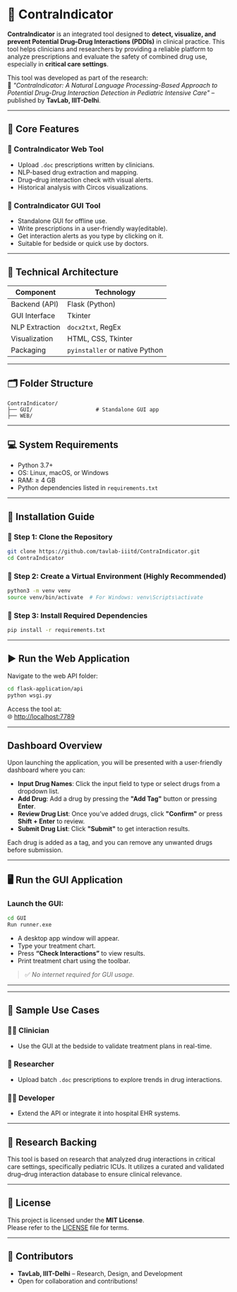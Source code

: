 # 🚨 **ContraIndicator**

**ContraIndicator** is an integrated tool designed to **detect, visualize, and prevent Potential Drug–Drug Interactions (PDDIs)** in clinical practice. This tool helps clinicians and researchers by providing a reliable platform to analyze prescriptions and evaluate the safety of combined drug use, especially in **critical care settings**.

This tool was developed as part of the research:  
📄 *"ContraIndicator: A Natural Language Processing-Based Approach to Potential Drug-Drug Interaction Detection in Pediatric Intensive Care"* – published by **TavLab, IIIT-Delhi**.

---

## 🌟 **Core Features**

### 🔹 ContraIndicator Web Tool
- Upload `.doc` prescriptions written by clinicians.
- NLP-based drug extraction and mapping.
- Drug–drug interaction check with visual alerts.
- Historical analysis with Circos visualizations.

### 🔹 ContraIndicator GUI Tool
- Standalone GUI for offline use.
- Write prescriptions in a user-friendly way(editable).
- Get interaction alerts as you type by clicking on it.
- Suitable for bedside or quick use by doctors.

---

## 🧠 **Technical Architecture**

| Component      | Technology        |
|----------------|------------------|
| Backend (API)  | Flask (Python)    |
| GUI Interface  | Tkinter           |
| NLP Extraction | `docx2txt`, RegEx |
| Visualization  | HTML, CSS, Tkinter |
| Packaging      | `pyinstaller` or native Python |

---

## 🗂️ Folder Structure

```
ContraIndicator/       
├── GUI/                    # Standalone GUI app
├── WEB/
```

---

## 💻 System Requirements

- Python 3.7+
- OS: Linux, macOS, or Windows
- RAM: ≥ 4 GB
- Python dependencies listed in `requirements.txt`

---

## 🧩 Installation Guide

### 🔸 Step 1: Clone the Repository

```bash
git clone https://github.com/tavlab-iiitd/ContraIndicator.git
cd ContraIndicator
```

### 🔸 Step 2: Create a Virtual Environment (Highly Recommended)

```bash
python3 -m venv venv
source venv/bin/activate  # For Windows: venv\Scripts\activate
```

### 🔸 Step 3: Install Required Dependencies

```bash
pip install -r requirements.txt
```

---

## ▶️ Run the Web Application

Navigate to the web API folder:

```bash
cd flask-application/api
python wsgi.py
```

Access the tool at:  
🌐 [http://localhost:7789](http://localhost:7789)

---



## **Dashboard Overview**

Upon launching the application, you will be presented with a user-friendly dashboard where you can:

- **Input Drug Names**: Click the input field to type or select drugs from a dropdown list.
- **Add Drug**: Add a drug by pressing the **"Add Tag"** button or pressing **Enter**.
- **Review Drug List**: Once you’ve added drugs, click **"Confirm"** or press **Shift + Enter** to review.
- **Submit Drug List**: Click **"Submit"** to get interaction results.

Each drug is added as a tag, and you can remove any unwanted drugs before submission.


---

## 🖥️ Run the GUI Application

### Launch the GUI:
```bash
cd GUI
Run runner.exe
```

- A desktop app window will appear.
- Type  your treatment chart.
- Press **“Check Interactions”** to view results.
- Print treatment chart using the toolbar.

> ✅ *No internet required for GUI usage.*

---


---

## 🧪 Sample Use Cases

### 👩‍⚕️ Clinician
- Use the GUI at the bedside to validate treatment plans in real-time.

### 🧬 Researcher
- Upload batch `.doc` prescriptions to explore trends in drug interactions.

### 🧑‍💻 Developer
- Extend the API or integrate it into hospital EHR systems.

---

## 🔬 Research Backing

This tool is based on research that analyzed drug interactions in critical care settings, specifically pediatric ICUs. It utilizes a curated and validated drug–drug interaction database to ensure clinical relevance.

---

## 📄 License

This project is licensed under the **MIT License**.  
Please refer to the [LICENSE](LICENSE) file for terms.

---

## 👥 Contributors

- **TavLab, IIIT-Delhi** – Research, Design, and Development  
- Open for collaboration and contributions!

